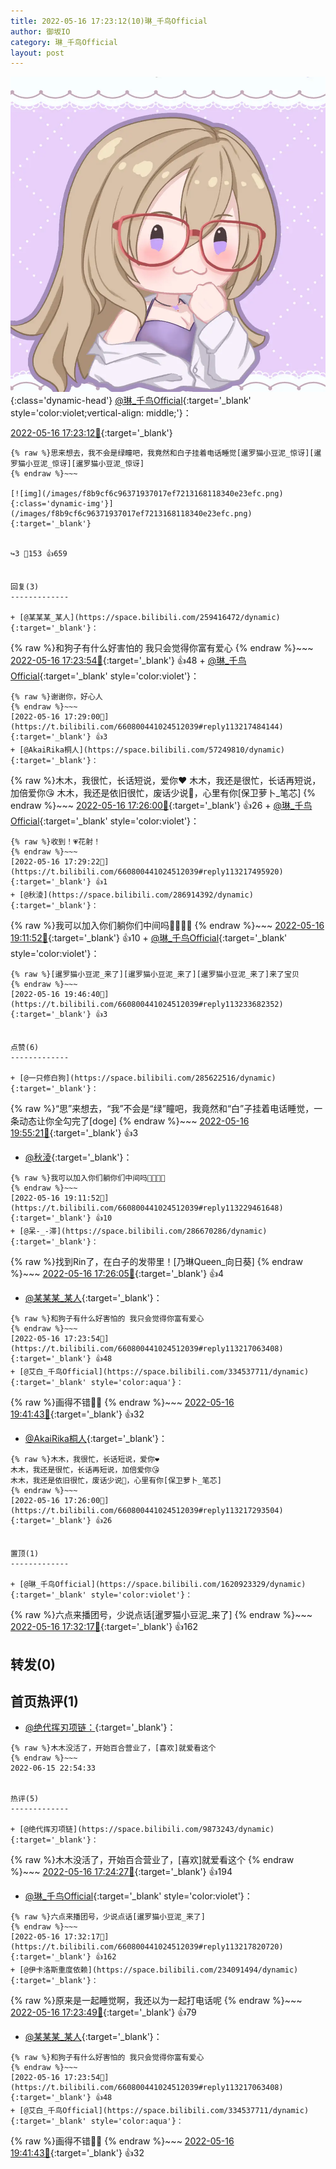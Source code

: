 ```yaml
---
title: 2022-05-16 17:23:12(10)琳_千鸟Official
author: 御坂IO
category: 琳_千鸟Official
layout: post
---
```


![img](/images/c0a88f85ebd0d056f37b114e0748e69556c8b488.jpg){:class='dynamic-head'}
[@琳_千鸟Official](https://space.bilibili.com/1620923329/dynamic){:target='_blank' style='color:violet;vertical-align: middle;'}：

[2022-05-16 17:23:12🔗](https://t.bilibili.com/660800441024512039){:target='_blank'}

~~~
{% raw %}思来想去，我不会是绿瞳吧，我竟然和白子挂着电话睡觉[暹罗猫小豆泥_惊讶][暹罗猫小豆泥_惊讶][暹罗猫小豆泥_惊讶]
{% endraw %}~~~

[![img](/images/f8b9cf6c96371937017ef7213168118340e23efc.png){:class='dynamic-img'}](/images/f8b9cf6c96371937017ef7213168118340e23efc.png){:target='_blank'}


↪️3 💬153 👍659


回复(3)
-------------

+ [@某某某_某人](https://space.bilibili.com/259416472/dynamic){:target='_blank'}：
~~~
{% raw %}和狗子有什么好害怕的 我只会觉得你富有爱心
{% endraw %}~~~
[2022-05-16 17:23:54🔗](https://t.bilibili.com/660800441024512039#reply113217063408){:target='_blank'} 👍48
    + [@琳_千鸟Official](https://space.bilibili.com/1620923329/dynamic){:target='_blank' style='color:violet'}：
~~~
{% raw %}谢谢你，好心人
{% endraw %}~~~
[2022-05-16 17:29:00🔗](https://t.bilibili.com/660800441024512039#reply113217484144){:target='_blank'} 👍3
+ [@AkaiRika桐人](https://space.bilibili.com/57249810/dynamic){:target='_blank'}：
~~~
{% raw %}木木，我很忙，长话短说，爱你❤️
木木，我还是很忙，长话再短说，加倍爱你😘
木木，我还是依旧很忙，废话少说💢，心里有你[保卫萝卜_笔芯]
{% endraw %}~~~
[2022-05-16 17:26:00🔗](https://t.bilibili.com/660800441024512039#reply113217293504){:target='_blank'} 👍26
    + [@琳_千鸟Official](https://space.bilibili.com/1620923329/dynamic){:target='_blank' style='color:violet'}：
~~~
{% raw %}收到！💗花射！
{% endraw %}~~~
[2022-05-16 17:29:22🔗](https://t.bilibili.com/660800441024512039#reply113217495920){:target='_blank'} 👍1
+ [@秋淩](https://space.bilibili.com/286914392/dynamic){:target='_blank'}：
~~~
{% raw %}我可以加入你们躺你们中间吗🥵🥵🥵🤤
{% endraw %}~~~
[2022-05-16 19:11:52🔗](https://t.bilibili.com/660800441024512039#reply113229461648){:target='_blank'} 👍10
    + [@琳_千鸟Official](https://space.bilibili.com/1620923329/dynamic){:target='_blank' style='color:violet'}：
~~~
{% raw %}[暹罗猫小豆泥_来了][暹罗猫小豆泥_来了][暹罗猫小豆泥_来了]来了宝贝
{% endraw %}~~~
[2022-05-16 19:46:40🔗](https://t.bilibili.com/660800441024512039#reply113233682352){:target='_blank'} 👍3


点赞(6)
-------------

+ [@一只修白狗](https://space.bilibili.com/285622516/dynamic){:target='_blank'}：
~~~
{% raw %}“思”来想去，“我”不会是“绿”瞳吧，我竟然和“白”子挂着电话睡觉，一条动态让你全勾完了[doge]
{% endraw %}~~~
[2022-05-16 19:55:21🔗](https://t.bilibili.com/660800441024512039#reply113234613696){:target='_blank'} 👍3
+ [@秋淩](https://space.bilibili.com/286914392/dynamic){:target='_blank'}：
~~~
{% raw %}我可以加入你们躺你们中间吗🥵🥵🥵🤤
{% endraw %}~~~
[2022-05-16 19:11:52🔗](https://t.bilibili.com/660800441024512039#reply113229461648){:target='_blank'} 👍10
+ [@呆-_-滞](https://space.bilibili.com/286670286/dynamic){:target='_blank'}：
~~~
{% raw %}找到Rin了，在白子的发带里！[乃琳Queen_向日葵]
{% endraw %}~~~
[2022-05-16 17:26:05🔗](https://t.bilibili.com/660800441024512039#reply113217296096){:target='_blank'} 👍4
+ [@某某某_某人](https://space.bilibili.com/259416472/dynamic){:target='_blank'}：
~~~
{% raw %}和狗子有什么好害怕的 我只会觉得你富有爱心
{% endraw %}~~~
[2022-05-16 17:23:54🔗](https://t.bilibili.com/660800441024512039#reply113217063408){:target='_blank'} 👍48
+ [@艾白_千鸟Official](https://space.bilibili.com/334537711/dynamic){:target='_blank' style='color:aqua'}：
~~~
{% raw %}画得不错👍🏻
{% endraw %}~~~
[2022-05-16 19:41:43🔗](https://t.bilibili.com/660800441024512039#reply113233005360){:target='_blank'} 👍32
+ [@AkaiRika桐人](https://space.bilibili.com/57249810/dynamic){:target='_blank'}：
~~~
{% raw %}木木，我很忙，长话短说，爱你❤️
木木，我还是很忙，长话再短说，加倍爱你😘
木木，我还是依旧很忙，废话少说💢，心里有你[保卫萝卜_笔芯]
{% endraw %}~~~
[2022-05-16 17:26:00🔗](https://t.bilibili.com/660800441024512039#reply113217293504){:target='_blank'} 👍26


置顶(1)
-------------

+ [@琳_千鸟Official](https://space.bilibili.com/1620923329/dynamic){:target='_blank' style='color:violet'}：
~~~
{% raw %}六点来播团号，少说点话[暹罗猫小豆泥_来了]
{% endraw %}~~~
[2022-05-16 17:32:17🔗](https://t.bilibili.com/660800441024512039#reply113217820720){:target='_blank'} 👍162


转发(0)
-------------



首页热评(1)
-------------

+ [@绝代挥刃项链：](https://space.bilibili.com/9873243/dynamic){:target='_blank'}：
~~~
{% raw %}木木没活了，开始百合营业了，[喜欢]就爱看这个
{% endraw %}~~~
2022-06-15 22:54:33


热评(5)
-------------

+ [@绝代挥刃项链](https://space.bilibili.com/9873243/dynamic){:target='_blank'}：
~~~
{% raw %}木木没活了，开始百合营业了，[喜欢]就爱看这个
{% endraw %}~~~
[2022-05-16 17:24:27🔗](https://t.bilibili.com/660800441024512039#reply113216948640){:target='_blank'} 👍194
+ [@琳_千鸟Official](https://space.bilibili.com/1620923329/dynamic){:target='_blank' style='color:violet'}：
~~~
{% raw %}六点来播团号，少说点话[暹罗猫小豆泥_来了]
{% endraw %}~~~
[2022-05-16 17:32:17🔗](https://t.bilibili.com/660800441024512039#reply113217820720){:target='_blank'} 👍162
+ [@伊卡洛斯重度依赖](https://space.bilibili.com/234091494/dynamic){:target='_blank'}：
~~~
{% raw %}原来是一起睡觉啊，我还以为一起打电话呢
{% endraw %}~~~
[2022-05-16 17:23:49🔗](https://t.bilibili.com/660800441024512039#reply113216999456){:target='_blank'} 👍79
+ [@某某某_某人](https://space.bilibili.com/259416472/dynamic){:target='_blank'}：
~~~
{% raw %}和狗子有什么好害怕的 我只会觉得你富有爱心
{% endraw %}~~~
[2022-05-16 17:23:54🔗](https://t.bilibili.com/660800441024512039#reply113217063408){:target='_blank'} 👍48
+ [@艾白_千鸟Official](https://space.bilibili.com/334537711/dynamic){:target='_blank' style='color:aqua'}：
~~~
{% raw %}画得不错👍🏻
{% endraw %}~~~
[2022-05-16 19:41:43🔗](https://t.bilibili.com/660800441024512039#reply113233005360){:target='_blank'} 👍32


